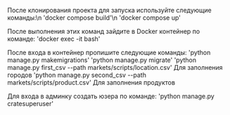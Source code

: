 После клонирования проекта для запуска используйте следующие команды:\n
'docker compose build'\n
'docker compose up'


После выполнения этих команд зайдите в Docker контейнер по команде:
'docker exec -it <Your conteiner id> bash'


После входа в контейнер пропишите следующие команды:
'python manage.py makemigrations'
'python manage.py migrate'
'python manage.py first_csv --path markets/scripts/location.csv' Для заполнения городов
'python manage.py second_csv --path markets/scripts/product.csv' Для заполнения продуктов

Для входа в админку создать юзера по команде:
'python manage.py cratesuperuser'



